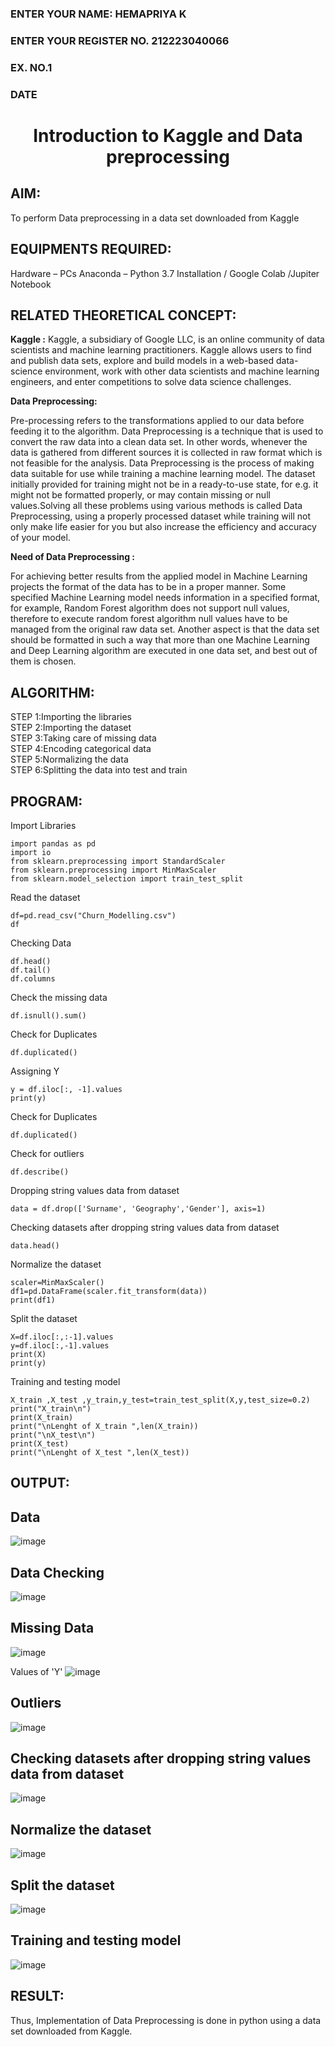 <H3>ENTER YOUR NAME: HEMAPRIYA K</H3>
<H3>ENTER YOUR REGISTER NO. 212223040066</H3>
<H3>EX. NO.1</H3>
<H3>DATE</H3>
<H1 ALIGN =CENTER> Introduction to Kaggle and Data preprocessing</H1>

## AIM:

To perform Data preprocessing in a data set downloaded from Kaggle

## EQUIPMENTS REQUIRED:
Hardware – PCs
Anaconda – Python 3.7 Installation / Google Colab /Jupiter Notebook

## RELATED THEORETICAL CONCEPT:

**Kaggle :**
Kaggle, a subsidiary of Google LLC, is an online community of data scientists and machine learning practitioners. Kaggle allows users to find and publish data sets, explore and build models in a web-based data-science environment, work with other data scientists and machine learning engineers, and enter competitions to solve data science challenges.

**Data Preprocessing:**

Pre-processing refers to the transformations applied to our data before feeding it to the algorithm. Data Preprocessing is a technique that is used to convert the raw data into a clean data set. In other words, whenever the data is gathered from different sources it is collected in raw format which is not feasible for the analysis.
Data Preprocessing is the process of making data suitable for use while training a machine learning model. The dataset initially provided for training might not be in a ready-to-use state, for e.g. it might not be formatted properly, or may contain missing or null values.Solving all these problems using various methods is called Data Preprocessing, using a properly processed dataset while training will not only make life easier for you but also increase the efficiency and accuracy of your model.

**Need of Data Preprocessing :**

For achieving better results from the applied model in Machine Learning projects the format of the data has to be in a proper manner. Some specified Machine Learning model needs information in a specified format, for example, Random Forest algorithm does not support null values, therefore to execute random forest algorithm null values have to be managed from the original raw data set.
Another aspect is that the data set should be formatted in such a way that more than one Machine Learning and Deep Learning algorithm are executed in one data set, and best out of them is chosen.


## ALGORITHM:
STEP 1:Importing the libraries<BR>
STEP 2:Importing the dataset<BR>
STEP 3:Taking care of missing data<BR>
STEP 4:Encoding categorical data<BR>
STEP 5:Normalizing the data<BR>
STEP 6:Splitting the data into test and train<BR>

##  PROGRAM:

Import Libraries
```
import pandas as pd
import io
from sklearn.preprocessing import StandardScaler
from sklearn.preprocessing import MinMaxScaler
from sklearn.model_selection import train_test_split

```
Read the dataset

```
df=pd.read_csv("Churn_Modelling.csv")
df
```

Checking Data
```
df.head()
df.tail()
df.columns
```
Check the missing data
```
df.isnull().sum()
```
Check for Duplicates
```
df.duplicated()
```

Assigning Y
```
y = df.iloc[:, -1].values
print(y)
```

Check for Duplicates
```
df.duplicated()
```


Check for outliers
```
df.describe()
```

Dropping string values data from dataset
```
data = df.drop(['Surname', 'Geography','Gender'], axis=1)
```

Checking datasets after dropping string values data from dataset
```
data.head()
```
Normalize the dataset
```
scaler=MinMaxScaler()
df1=pd.DataFrame(scaler.fit_transform(data))
print(df1)
```
Split the dataset
```
X=df.iloc[:,:-1].values
y=df.iloc[:,-1].values
print(X)
print(y)

```

Training and testing model
```
X_train ,X_test ,y_train,y_test=train_test_split(X,y,test_size=0.2)
print("X_train\n")
print(X_train)
print("\nLenght of X_train ",len(X_train))
print("\nX_test\n")
print(X_test)
print("\nLenght of X_test ",len(X_test))
```






## OUTPUT:

## Data

![image](https://github.com/user-attachments/assets/d861bfce-17ba-4f27-b49f-be9aa85c1b7a)


## Data Checking

![image](https://github.com/user-attachments/assets/eee31055-b964-4d20-a01c-2bc633ff2577)



## Missing Data

![image](https://github.com/user-attachments/assets/b46f890b-02d7-460c-ac48-8ce3978eced7)



Values of 'Y'
![image](https://github.com/user-attachments/assets/78bbba4c-f5a1-4f2b-ba29-b4b24310f38d)




## Outliers

![image](https://github.com/user-attachments/assets/c5e0cd48-bcd6-42a3-bdb5-b5d5823ce3cf)

## Checking datasets after dropping string values data from dataset

![image](https://github.com/user-attachments/assets/0b1feaee-e870-4e88-9fba-ce80ae09a34e)


## Normalize the dataset

![image](https://github.com/user-attachments/assets/27aa93d5-a920-4e24-a850-ddd5e22ea0aa)

## Split the dataset

![image](https://github.com/user-attachments/assets/8195b084-5d20-4ca8-b6d5-af337776a919)

## Training and testing model

![image](https://github.com/user-attachments/assets/6f8fd84e-7dea-4833-bc00-617881fa9776)








## RESULT:
Thus, Implementation of Data Preprocessing is done in python  using a data set downloaded from Kaggle.


